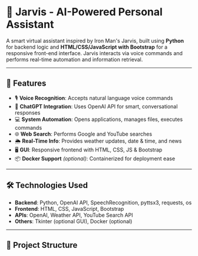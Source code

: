 # 🤖 Jarvis - AI-Powered Personal Assistant

A smart virtual assistant inspired by Iron Man's Jarvis, built using **Python** for backend logic and **HTML/CSS/JavaScript with Bootstrap** for a responsive front-end interface. Jarvis interacts via voice commands and performs real-time automation and information retrieval.

---

## 🚀 Features

- 🎙️ **Voice Recognition**: Accepts natural language voice commands
- 🧠 **ChatGPT Integration**: Uses OpenAI API for smart, conversational responses
- 💻 **System Automation**: Opens applications, manages files, executes commands
- 🌐 **Web Search**: Performs Google and YouTube searches
- 🌦️ **Real-Time Info**: Provides weather updates, date & time, and news
- 🖥️ **GUI**: Responsive frontend with HTML, CSS, JS & Bootstrap
- 📦 **Docker Support** *(optional)*: Containerized for deployment ease

---

## 🛠️ Technologies Used

- **Backend**: Python, OpenAI API, SpeechRecognition, pyttsx3, requests, os
- **Frontend**: HTML, CSS, JavaScript, Bootstrap
- **APIs**: OpenAI, Weather API, YouTube Search API
- **Others**: Tkinter (optional GUI), Docker (optional)

---

## 📁 Project Structure



